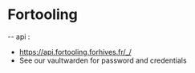 # Fortooling

--
api :

- https://api.fortooling.forhives.fr/_/
- See our vaultwarden for password and credentials
